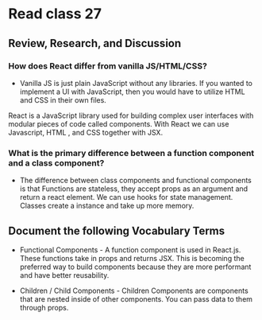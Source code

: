 # Read class 27


## Review, Research, and Discussion

### How does React differ from vanilla JS/HTML/CSS?

- Vanilla JS is just plain JavaScript without any libraries. If you wanted to implement a UI with JavaScript, then you would have to utilize HTML and CSS in their own files.  

React is a JavaScript library used for building complex user interfaces with modular pieces of code called components. With React we can use Javascript, HTML , and CSS together with JSX.

### What is the primary difference between a function component and a class component?

- The difference between class components and functional components is that Functions are stateless, they accept props as an argument and return a react element. We can use hooks for state management. Classes create a instance and take up more memory. 

## Document the following Vocabulary Terms

* Functional Components - A function component is used in React.js. These functions take in props and returns JSX. This is becoming the preferred way to build components because they are more performant and have better reusability. 

* Children / Child Components - Children Components are components that are nested inside of other components. You can pass data to them through props.
